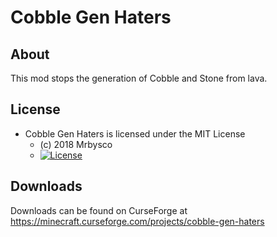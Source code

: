 # Cobble Gen Haters #

## About ##
This mod stops the generation of Cobble and Stone from lava.

## License ##
* Cobble Gen Haters is licensed under the MIT License
  - (c) 2018 Mrbysco
  - [![License](https://img.shields.io/badge/License-MIT-red.svg?style=flat)](http://opensource.org/licenses/MIT)

## Downloads ##
Downloads can be found on CurseForge at https://minecraft.curseforge.com/projects/cobble-gen-haters
